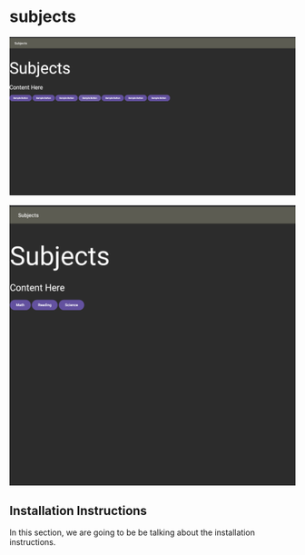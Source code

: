 # subjects

<img src="./readme-photo-1.png">
<ul></ul>
<img src="./readme-photo-2.png">



## Installation Instructions

In this section, we are going to be be talking about the installation instructions.